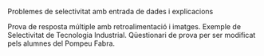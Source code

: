 Problemes de selectivitat amb entrada de dades i explicacions 

Prova de resposta múltiple amb retroalimentació i imatges.
Exemple de Selectivitat de Tecnologia Industrial.
Qüestionari de prova per ser modificat pels alumnes del Pompeu Fabra.
